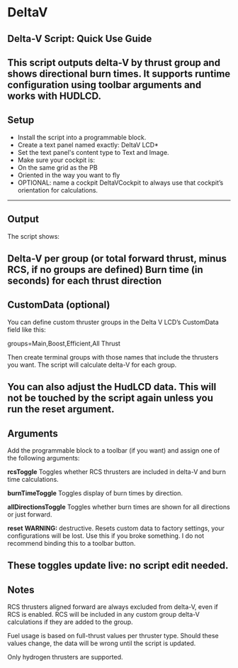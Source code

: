 # DeltaV

## Delta-V Script: Quick Use Guide

This script outputs delta-V by thrust group and shows directional burn times. It supports runtime configuration using toolbar arguments and works with HUDLCD.
------------------------------------------------------------------------------------------------------------------------------------------------------------

## Setup
- Install the script into a programmable block.
- Create a text panel named exactly: DeltaV LCD*
- Set the text panel's content type to Text and Image.
- Make sure your cockpit is:
- On the same grid as the PB
- Oriented in the way you want to fly
- OPTIONAL: name a cockpit DeltaVCockpit to always use that cockpit’s orientation for calculations.
------------------------------------------------------------------------------------------------------------------------------------------------------------

## Output
The script shows:

Delta-V per group (or total forward thrust, minus RCS, if no groups are defined)
Burn time (in seconds) for each thrust direction
------------------------------------------------------------------------------------------------------------------------------------------------------------

## CustomData (optional)

You can define custom thruster groups in the Delta V LCD’s CustomData field like this:

groups=Main,Boost,Efficient,All Thrust

Then create terminal groups with those names that include the thrusters you want.
The script will calculate delta-V for each group.

You can also adjust the HudLCD data. This will not be touched by the script again unless you run the reset argument.
------------------------------------------------------------------------------------------------------------------------------------------------------------

## Arguments

Add the programmable block to a toolbar (if you want) and assign one of the following arguments:

**rcsToggle**
Toggles whether RCS thrusters are included in delta-V and burn time calculations.

**burnTimeToggle**
Toggles display of burn times by direction.

**allDirectionsToggle**
Toggles whether burn times are shown for all directions or just forward.

**reset**
**WARNING:** destructive. Resets custom data to factory settings, your configurations will be lost.
Use this if you broke something. I do not recommend binding this to a toolbar button.

These toggles update live: no script edit needed.
------------------------------------------------------------------------------------------------------------------------------------------------------------

## Notes

RCS thrusters aligned forward are always excluded from delta-V, even if RCS is enabled.
RCS will be included in any custom group delta-V calculations if they are added to the group.

Fuel usage is based on full-thrust values per thruster type.
Should these values change, the data will be wrong until the script is updated.

Only hydrogen thrusters are supported.
